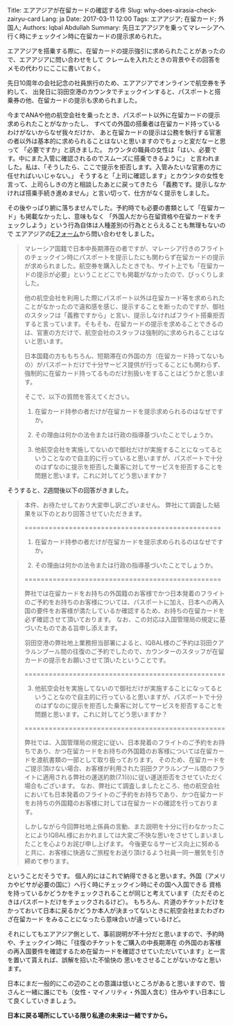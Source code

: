 Title: エアアジアが在留カードの確認する件
Slug: why-does-airasia-check-zairyu-card
Lang: ja
Date: 2017-03-11 12:00
Tags: エアアジア; 在留カード; 外国人;
Authors: Iqbal Abdullah
Summary: 先日エアアジアを乗ってマレーシアへ行く時にチェックイン時に在留カードの提示求められた。

エアアジアを搭乗する際に、在留カードの提示強引に求められたことがあったので、エアアジアに問い合わせをして
クレームを入れたときの背景やその回答をメモの代わりにここに書いておく。

先日10周年の会社記念の社員旅行のため、エアアジアでオンラインで航空券を予約して、
出発日に羽田空港のカウンタでチェックインすると、パスポートと搭乗券の他、在留カードの提示も求められました。

今までANAや他の航空会社を乗ったとき、パスポート以外に在留カードの提示求められたことがなかったし、
すべての外国の搭乗者は在留カード持っているわけがないからなぜ我々だけか、
あと在留カードの提示は公務を執行する官憲の者以外は基本的に求められることはないと思いますのでちょっと変だなーと思って
「必要ですか」と訊きました。
カウンタの職員の女性は「はい、必要です。中にまた入管に確認されるのでスムーズに搭乗できるように」
と言われました。私は、「そうしたら、ここで提示を拒否します。入管みたいな官憲の方に任せればいいじゃない。」
そうすると「上司に確認します」とカウンタの女性を言って、上司らしきの方と相談したあとに戻ってきたら
「義務です。提示しなかければ搭乗手続き進めません」と言い切って、仕方がなく提示をしました。

その後やっぱり腑に落ちませんでした。予約時でも必要の書類として「在留カード」も掲載なかったし、意味もなく
「外国人だから在留資格や在留カードをチェックしよう」という行為自体は人種差別の行為ととらえることも無理もないので
エアアジアの[Eフォーム](https://eform.airasia.com/)から問い合わせをしました。

> マレーシア国籍で日本中長期滞在の者ですが、マレーシア行きのフライトのチェックイン時にパスポートを提示したにも関わらず在留カードの提示が求められました。航空券を購入したときでも、サイト上でも「在留カードの提示が必要」ということどこでも掲載がなかったので、びっくりしました。
>
> 他の航空会社を利用した際にパスポート以外は在留カード等を求められたことがなかったので違和感を感じ、提示することを断ったのですが、御社のスタッフは「義務ですから」と言い、提示しなければフライト搭乗拒否すると言っています。そもそも、在留カードの提示を求めることできるのは、官憲の方だけで、航空会社のスタッフは強制的に求められることはないと思います。
>
> 日本国籍の方ももちろん、短期滞在の外国の方（在留カード持ってないもの）がパスポートだけで十分サービス提供が行ってることにも関わらず、強制的に在留カード持ってるものだけ別扱いをすることはどうかと思います。
> 
> そこで、以下の質問を答えてください。
>
> 1) 在留カード持参の者だけが在留カードを提示求められるのはなぜですか。
>
> 2) その理由は何かの法令または行政の指導基づいたことでしょうか。
>
> 3) 他航空会社を実施してないので御社だけが実施することになってるということなので自主的に行っていると思いますが、パスポートで十分のはずなのに提示を拒否した乗客に対してサービスを拒否することを問題と思います。これに対してどう思いますか？
>

そうすると、2週間後以下の回答がきました。

> 本件、お待たせしており大変申し訳ございません。
> 弊社にて調査した結果を以下のとおり回答させていただきます。
>
> =================================================
>
> 1) 在留カード持参の者だけが在留カードを提示求められるのはなぜですか。
>
> 2) その理由は何かの法令または行政の指導基づいたことでしょうか。
>
> =================================================
> 
> 弊社では在留カードをお持ちの外国籍のお客様でかつ日本発着のフライトのご予約をお持ちのお客様については、パスポートに加え、日本への再入国の要件をお客様が満たしているか確認するため、お持ちの在留カードを必ず確認させて頂いております。
> なお、この対応は入国管理局の規定に基づいたものである旨申し添えます。
>
> 羽田空港の弊社地上業務担当部署によると、IQBAL様のご予約は羽田クアラルンプール間の往復のご予約でしたので、カウンターのスタッフが在留カードの提示をお願いさせて頂いたということです。
>
> ==================================================
>
> 3) 他航空会社を実施してないので御社だけが実施することになってるということなので自主的に行っていると思いますが、パスポートで十分のはずなのに提示を拒否した乗客に対してサービスを拒否することを問題と思います。これに対してどう思いますか？
>
> ==================================================
>  
> 弊社では、入国管理局の規定に従い、日本発着のフライトのご予約をお持ちであり、かつ在留カードをお持ちの外国籍のお客様については在留カードを渡航書類の一部として取り扱っております。
> そのため、在留カードをご提示頂けない場合、お客様が利用された羽田クアラルンプール間のフライトに適用される弊社の運送約款(7.1(i))に従い運送拒否をさせていただく場合もございます。
> なお、弊社にて調査しましたところ、他の航空会社においても日本発着のフライトのご予約をお持ちであり、かつ在留カードをお持ちの外国籍のお客様に対しては在留カードの確認を行っております。
>
> しかしながら今回弊社地上係員の言動、また説明を十分に行わなかったことによりIQBAL様におかれましては大変ご不快な思いをさせてしまいましたことを心よりお詫び申し上げます。
> 今後更なるサービス向上に努めると共に、お客様に快適なご旅程をお送り頂けるよう社員一同一層気を引き締めて参ります。

ということだそうです。
個人的にはこれで納得できると思います。外国（アメリカやビサが必要の国に）へ行く時にチェックイン時にその国へ入国できる
資格を持っているかどうかをチェックされることが同じと考えています（ただそのときはパスポートだけをチェックされるけど）。
もちろん、片道のチケットだけをかっておいて日本に戻るかどうか本人が決まってないときに航空会社またわざわざ在留カード
をみることになったら意味合いが違っているけど。

それにしてもエアアジア側として、事前説明が不十分だと思いますので、予約時や、チェックイン時に「往復のチケットをご購入の中長期滞在
の外国のお客様の再入国要件を確認するため在留カードを確認させていただいています」と一言を置いて貰えれば、誤解を招いた不愉快の
思いをさせることがないかなと思います。

日本にまだ一般的にこの辺のことの意識は低いところがあると思いますので、皆さんと一緒に誰にでも（女性・マイノリティ・外国人含む）住みやすい日本にして良くしていきましょう。

**日本に戻る場所にしている限り私達の未来は一緒ですから。**

